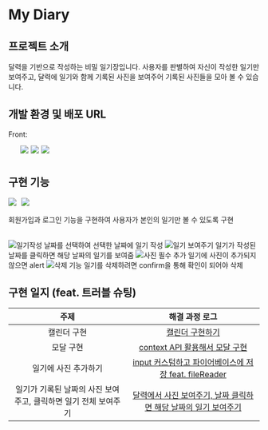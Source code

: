 # My Diary

## 프로젝트 소개

달력을 기반으로 작성하는 비밀 일기장입니다.
사용자를 판별하여 자신이 작성한 일기만 보여주고, 달력에 일기와 함께 기록된 사진을 보여주어 기록된 사진들을 모아 볼 수 있습니다.

## 개발 환경 및 배포 URL

Front: <ul style="display:flex;">

  <li style="list-style:none; margin-right:5px;"><img src="https://img.shields.io/badge/React-black?style=flat&logo=React"/></li>
  <li style="list-style:none; margin-right:5px;"><img src="https://img.shields.io/badge/CSS-black?style=flat&logo=CSS3"/></li>
  <li style="list-style:none; margin-right:5px;"><img src="https://img.shields.io/badge/firebase-black?style=flat&logo=firebase"/></li>
</ul>

## 구현 기능

<div style="display: flex;">
  <img style="margin-right:10px;" src="https://user-images.githubusercontent.com/80265536/196971251-c8666d11-0136-4363-83f9-5861882e8809.png">
  <img src="https://user-images.githubusercontent.com/80265536/196971573-d81e0f0f-3f6f-4966-8a5a-494867f9bb34.png">
</div>
<br/>
<div>회원가입과 로그인 기능을 구현하여 사용자가 본인의 일기만 볼 수 있도록 구현</div>
<br/>

![일기작성](https://user-images.githubusercontent.com/80265536/196963163-0994a1f7-7e56-4923-8293-01e799188008.gif)
날짜를 선택하여 선택한 날짜에 일기 작성
![일기 보여주기](https://user-images.githubusercontent.com/80265536/196964048-cf2b1e14-2430-4165-a81c-87620b8db018.gif)
일기가 작성된 날짜를 클릭하면 해당 날짜의 일기를 보여줌
![사진 필수 추가](https://user-images.githubusercontent.com/80265536/196964208-0f539156-7e59-4f3a-90c6-157ce430d805.gif)
일기에 사진이 추가되지 않으면 alert
![삭제 기능](https://user-images.githubusercontent.com/80265536/196964320-8d38c6be-477c-437e-b49a-68f145b1b9e6.gif)
일기를 삭제하려면 confirm을 통해 확인이 되어야 삭제

## 구현 일지 (feat. 트러블 슈팅)

|                              주제                               |                                                                                                                                                                                                                                                                                               해결 과정 로그                                                                                                                                                                                                                                                                                               |
| :-------------------------------------------------------------: | :--------------------------------------------------------------------------------------------------------------------------------------------------------------------------------------------------------------------------------------------------------------------------------------------------------------------------------------------------------------------------------------------------------------------------------------------------------------------------------------------------------------------------------------------------------------------------------------------------------: |
|                           캘린더 구현                           |                                                                                                                      <a href="https://velog.io/@dyorong/%EA%B0%9C%EB%B0%9C%EC%9D%BC%EA%B8%B0-%ED%8C%8C%EC%9D%B4%EC%96%B4%EB%B2%A0%EC%9D%B4%EC%8A%A4%EB%A1%9C-%EB%A7%8C%EB%93%A0-%EC%9D%BC%EA%B8%B0%EC%9E%A5%EC%97%90-%EC%B6%94%EA%B0%80%EA%B8%B0%EB%8A%A5-%EA%B5%AC%ED%98%84%ED%95%98%EA%B8%B0-%EC%BA%98%EB%A6%B0%EB%8D%94-%EA%B5%AC%ED%98%84%ED%95%98%EA%B8%B0">캘린더 구현하기</a>                                                                                                                       |
|                            모달 구현                            |                                                                                                          <a href="https://velog.io/@dyorong/%EA%B0%9C%EB%B0%9C%EC%9D%BC%EA%B8%B0-%ED%8C%8C%EC%9D%B4%EC%96%B4%EB%B2%A0%EC%9D%B4%EC%8A%A4%EB%A1%9C-%EB%A7%8C%EB%93%A0-%EC%9D%BC%EA%B8%B0%EC%9E%A5%EC%97%90-%EC%B6%94%EA%B0%80%EA%B8%B0%EB%8A%A5-%EA%B5%AC%ED%98%84%ED%95%98%EA%B8%B0-%EB%8B%AC%EB%A0%A5%EA%B3%BC-%EC%9D%BC%EA%B8%B0%EC%9E%A5-%EC%97%B0%EA%B2%B0">context API 활용해서 모달 구현</a>                                                                                                          |
|                      일기에 사진 추가하기                       |                            <a href="https://velog.io/@dyorong/%EA%B0%9C%EB%B0%9C%EC%9D%BC%EA%B8%B0-%ED%8C%8C%EC%9D%B4%EC%96%B4%EB%B2%A0%EC%9D%B4%EC%8A%A4%EB%A1%9C-%EB%A7%8C%EB%93%A0-%EC%9D%BC%EA%B8%B0%EC%9E%A5%EC%97%90-%EC%B6%94%EA%B0%80%EA%B8%B0%EB%8A%A5-%EA%B5%AC%ED%98%84%ED%95%98%EA%B8%B0-%EC%82%AC%EC%A7%84-%EC%B6%94%EA%B0%80-input-%EC%BB%A4%EC%8A%A4%ED%85%80%ED%95%98%EA%B3%A0-%ED%8C%8C%EC%9D%B4%EC%96%B4%EB%B2%A0%EC%9D%B4%EC%8A%A4%EC%97%90-%EC%A0%80%EC%9E%A5%ED%95%98%EA%B8%B0-feat.-fileReader">input 커스텀하고 파이어베이스에 저장 feat. fileReader</a>                            |
| 일기가 기록된 날짜의 사진 보여주고, 클릭하면 일기 전체 보여주기 | <a href="https://velog.io/@dyorong/%EA%B0%9C%EB%B0%9C%EC%9D%BC%EA%B8%B0-%ED%8C%8C%EC%9D%B4%EC%96%B4%EB%B2%A0%EC%9D%B4%EC%8A%A4%EB%A1%9C-%EB%A7%8C%EB%93%A0-%EC%9D%BC%EA%B8%B0%EC%9E%A5%EC%97%90-%EC%B6%94%EA%B0%80%EA%B8%B0%EB%8A%A5-%EA%B5%AC%ED%98%84%ED%95%98%EA%B8%B0-%EB%8B%AC%EB%A0%A5%EC%97%90%EC%84%9C-%EC%82%AC%EC%A7%84-%EB%B3%B4%EC%97%AC%EC%A3%BC%EA%B8%B0-%EB%82%A0%EC%A7%9C-%ED%81%B4%EB%A6%AD%ED%95%98%EB%A9%B4-%ED%95%B4%EB%8B%B9-%EB%82%A0%EC%A7%9C%EC%9D%98-%EC%9D%BC%EA%B8%B0-%EB%B3%B4%EC%97%AC%EC%A3%BC%EA%B8%B0">달력에서 사진 보여주기, 날짜 클릭하면 해당 날짜의 일기 보여주기</a> |

